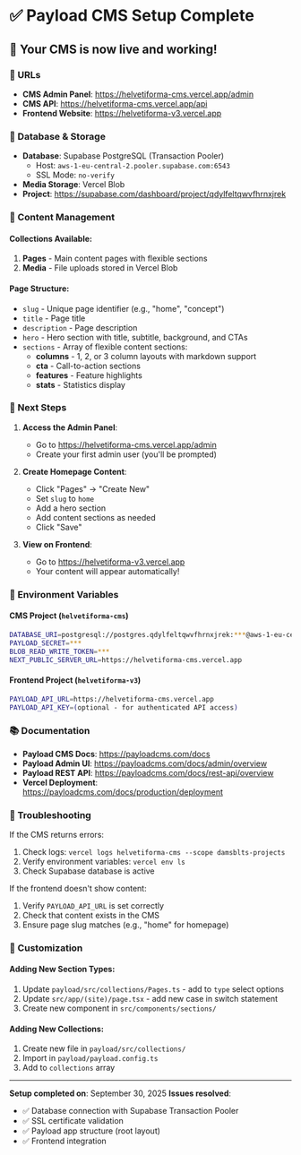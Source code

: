 # ✅ Payload CMS Setup Complete

## 🎉 Your CMS is now live and working!

### 📍 URLs

- **CMS Admin Panel**: https://helvetiforma-cms.vercel.app/admin
- **CMS API**: https://helvetiforma-cms.vercel.app/api
- **Frontend Website**: https://helvetiforma-v3.vercel.app

### 🔐 Database & Storage

- **Database**: Supabase PostgreSQL (Transaction Pooler)
  - Host: `aws-1-eu-central-2.pooler.supabase.com:6543`
  - SSL Mode: `no-verify`
- **Media Storage**: Vercel Blob
- **Project**: https://supabase.com/dashboard/project/qdylfeltqwvfhrnxjrek

### 📝 Content Management

#### Collections Available:
1. **Pages** - Main content pages with flexible sections
2. **Media** - File uploads stored in Vercel Blob

#### Page Structure:
- `slug` - Unique page identifier (e.g., "home", "concept")
- `title` - Page title
- `description` - Page description
- `hero` - Hero section with title, subtitle, background, and CTAs
- `sections` - Array of flexible content sections:
  - **columns** - 1, 2, or 3 column layouts with markdown support
  - **cta** - Call-to-action sections
  - **features** - Feature highlights
  - **stats** - Statistics display

### 🚀 Next Steps

1. **Access the Admin Panel**:
   - Go to https://helvetiforma-cms.vercel.app/admin
   - Create your first admin user (you'll be prompted)

2. **Create Homepage Content**:
   - Click "Pages" → "Create New"
   - Set `slug` to `home`
   - Add a hero section
   - Add content sections as needed
   - Click "Save"

3. **View on Frontend**:
   - Go to https://helvetiforma-v3.vercel.app
   - Your content will appear automatically!

### 🔧 Environment Variables

#### CMS Project (`helvetiforma-cms`)
```bash
DATABASE_URI=postgresql://postgres.qdylfeltqwvfhrnxjrek:***@aws-1-eu-central-2.pooler.supabase.com:6543/postgres?sslmode=no-verify
PAYLOAD_SECRET=***
BLOB_READ_WRITE_TOKEN=***
NEXT_PUBLIC_SERVER_URL=https://helvetiforma-cms.vercel.app
```

#### Frontend Project (`helvetiforma-v3`)
```bash
PAYLOAD_API_URL=https://helvetiforma-cms.vercel.app
PAYLOAD_API_KEY=(optional - for authenticated API access)
```

### 📚 Documentation

- **Payload CMS Docs**: https://payloadcms.com/docs
- **Payload Admin UI**: https://payloadcms.com/docs/admin/overview
- **Payload REST API**: https://payloadcms.com/docs/rest-api/overview
- **Vercel Deployment**: https://payloadcms.com/docs/production/deployment

### 🐛 Troubleshooting

If the CMS returns errors:
1. Check logs: `vercel logs helvetiforma-cms --scope damsblts-projects`
2. Verify environment variables: `vercel env ls`
3. Check Supabase database is active

If the frontend doesn't show content:
1. Verify `PAYLOAD_API_URL` is set correctly
2. Check that content exists in the CMS
3. Ensure page slug matches (e.g., "home" for homepage)

### 🎨 Customization

#### Adding New Section Types:
1. Update `payload/src/collections/Pages.ts` - add to `type` select options
2. Update `src/app/(site)/page.tsx` - add new case in switch statement
3. Create new component in `src/components/sections/`

#### Adding New Collections:
1. Create new file in `payload/src/collections/`
2. Import in `payload/payload.config.ts`
3. Add to `collections` array

---

**Setup completed on**: September 30, 2025
**Issues resolved**:
- ✅ Database connection with Supabase Transaction Pooler
- ✅ SSL certificate validation
- ✅ Payload app structure (root layout)
- ✅ Frontend integration

